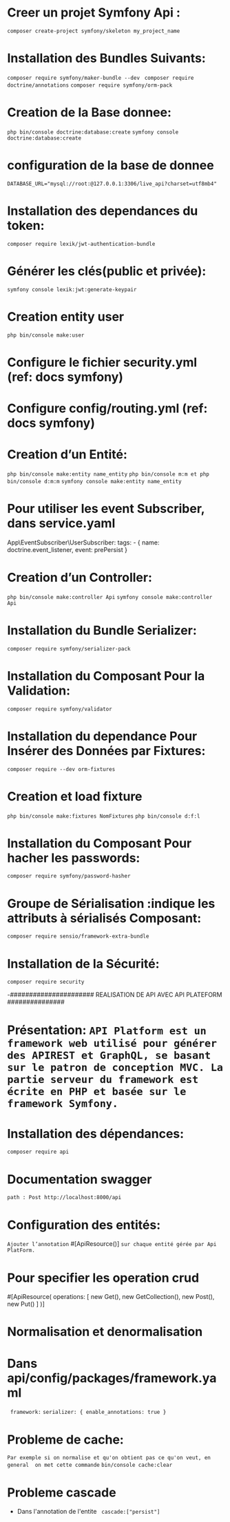 # Creer un projet Symfony Api :

`composer create-project symfony/skeleton my_project_name`

# Installation des Bundles Suivants:

`composer require symfony/maker-bundle --dev `
`composer require doctrine/annotations`
`composer require symfony/orm-pack`

# Creation de la Base donnee:

`php bin/console doctrine:database:create`
`symfony console doctrine:database:create`

# configuration de la base de donnee

`DATABASE_URL="mysql://root:@127.0.0.1:3306/live_api?charset=utf8mb4"`

# Installation des dependances du token:

`composer require lexik/jwt-authentication-bundle`

# Générer les clés(public et privée):

`symfony console lexik:jwt:generate-keypair`

# Creation entity user

`php bin/console make:user`

# Configure le fichier security.yml (ref: docs symfony)

# Configure config/routing.yml (ref: docs symfony)

# Creation d’un Entité:

`php bin/console make:entity name_entity`
`php bin/console m:m et php bin/console d:m:m`
`symfony console make:entity name_entity`

# Pour utiliser les event Subscriber, dans service.yaml

App\EventSubscriber\UserSubscriber:
tags: - { name: doctrine.event_listener, event: prePersist }

# Creation d’un Controller:

`php bin/console make:controller Api`
`symfony console make:controller Api`

# Installation du Bundle Serializer:

`composer require symfony/serializer-pack`

# Installation du Composant Pour la Validation:

`composer require symfony/validator`

# Installation du dependance Pour Insérer des Données par Fixtures:

`composer require --dev orm-fixtures`

# Creation et load fixture

`php bin/console make:fixtures NomFixtures`
`php bin/console d:f:l`

# Installation du Composant Pour hacher les passwords:

`composer require symfony/password-hasher`

# Groupe de Sérialisation :indique les attributs à sérialisés Composant:

`composer require sensio/framework-extra-bundle`

# Installation de la Sécurité:

`composer require security`

-###################### REALISATION DE API AVEC API PLATEFORM ###############

# Présentation: `API Platform est un framework web utilisé pour générer des APIREST et GraphQL, se basant sur le patron de conception MVC. La partie serveur du framework est écrite en PHP et basée sur le framework Symfony.`

# Installation des dépendances:

`composer require api`

# Documentation swagger

`path : Post http://localhost:8000/api`

# Configuration des entités:

`Ajouter l’annotation` #[ApiResource()] `sur chaque entité gérée par Api PlatForm.`

# Pour specifier les operation crud

#[ApiResource(
operations: [
new Get(),
new GetCollection(),
new Post(),
new Put()
]
)]

# Normalisation et denormalisation

# Dans api/config/packages/framework.yaml

` framework:`
`serializer: { enable_annotations: true }`

# Probleme de cache:

`Par exemple si on normalise et qu'on obtient pas ce qu'on veut, en general  on met cette commande`
`bin/console cache:clear `

# Probleme cascade

- Dans l'annotation de l'entite
  ` cascade:["persist"]`
